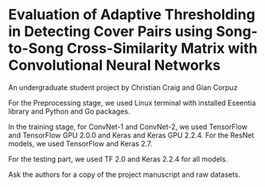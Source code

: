 # Evaluation of Adaptive Thresholding in Detecting Cover Pairs using Song-to-Song Cross-Similarity Matrix with Convolutional Neural Networks
An undergraduate student project by Christian Craig and Gian Corpuz

For the Preprocessing stage, we used Linux terminal with installed Eseentia library and Python and Go packages.

In the training stage, for ConvNet-1 and ConvNet-2, we used TensorFlow and TensorFlow GPU 2.0.0 and Keras and Keras GPU 2.2.4.
For the ResNet models, we used TensorFlow and Keras 2.7.

For the testing part, we used TF 2.0 and Keras 2.2.4 for all models. 

Ask the authors for a copy of the project manuscript and raw datasets.
